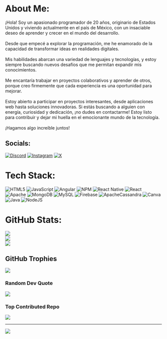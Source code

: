 #  About Me:
¡Hola! Soy un apasionado programador de 20 años, originario de Estados Unidos y viviendo actualmente en el país de México, con un insaciable deseo de aprender y crecer en el mundo del desarrollo. <br><br>Desde que empecé a explorar la programación, me he enamorado de la capacidad de transformar ideas en realidades digitales.<br><br>Mis habilidades abarcan una variedad de lenguajes y tecnologías, y estoy siempre buscando nuevos desafíos que me permitan expandir mis conocimientos. <br><br>Me encantaría trabajar en proyectos colaborativos y aprender de otros, porque creo firmemente que cada experiencia es una oportunidad para mejorar.<br><br>Estoy abierto a participar en proyectos interesantes, desde aplicaciones web hasta soluciones innovadoras. Si estás buscando a alguien con energía, curiosidad y dedicación, ¡no dudes en contactarme! Estoy listo para contribuir y dejar mi huella en el emocionante mundo de la tecnología.<br><br>¡Hagamos algo increíble juntos!


##  Socials:
[![Discord](https://img.shields.io/badge/Discord-%237289DA.svg?logo=discord&logoColor=white)](https://discord.gg/https://discord.gg/6JVdwE97) [![Instagram](https://img.shields.io/badge/Instagram-%23E4405F.svg?logo=Instagram&logoColor=white)](https://instagram.com/Real._.Ericolink) [![X](https://img.shields.io/badge/X-black.svg?logo=X&logoColor=white)](https://x.com/ericolink) 

#  Tech Stack:
![HTML5](https://img.shields.io/badge/html5-%23E34F26.svg?style=for-the-badge&logo=html5&logoColor=white) ![JavaScript](https://img.shields.io/badge/javascript-%23323330.svg?style=for-the-badge&logo=javascript&logoColor=%23F7DF1E) ![Angular](https://img.shields.io/badge/angular-%23DD0031.svg?style=for-the-badge&logo=angular&logoColor=white) ![NPM](https://img.shields.io/badge/NPM-%23CB3837.svg?style=for-the-badge&logo=npm&logoColor=white) ![React Native](https://img.shields.io/badge/react_native-%2320232a.svg?style=for-the-badge&logo=react&logoColor=%2361DAFB) ![React](https://img.shields.io/badge/react-%2320232a.svg?style=for-the-badge&logo=react&logoColor=%2361DAFB) ![Apache](https://img.shields.io/badge/apache-%23D42029.svg?style=for-the-badge&logo=apache&logoColor=white) ![MongoDB](https://img.shields.io/badge/MongoDB-%234ea94b.svg?style=for-the-badge&logo=mongodb&logoColor=white) ![MySQL](https://img.shields.io/badge/mysql-4479A1.svg?style=for-the-badge&logo=mysql&logoColor=white) ![Firebase](https://img.shields.io/badge/firebase-a08021?style=for-the-badge&logo=firebase&logoColor=ffcd34) ![ApacheCassandra](https://img.shields.io/badge/cassandra-%231287B1.svg?style=for-the-badge&logo=apache-cassandra&logoColor=white) ![Canva](https://img.shields.io/badge/Canva-%2300C4CC.svg?style=for-the-badge&logo=Canva&logoColor=white) ![Java](https://img.shields.io/badge/java-%23ED8B00.svg?style=for-the-badge&logo=openjdk&logoColor=white) ![NodeJS](https://img.shields.io/badge/node.js-6DA55F?style=for-the-badge&logo=node.js&logoColor=white)
#  GitHub Stats:
![](https://github-readme-stats.vercel.app/api?username=Ericolink&theme=blue-green&hide_border=false&include_all_commits=false&count_private=false)<br/>
![](https://github-readme-streak-stats.herokuapp.com/?user=Ericolink&theme=blue-green&hide_border=false)<br/>
![](https://github-readme-stats.vercel.app/api/top-langs/?username=Ericolink&theme=blue-green&hide_border=false&include_all_commits=false&count_private=false&layout=compact)

##  GitHub Trophies
![](https://github-profile-trophy.vercel.app/?username=Ericolink&theme=radical&no-frame=false&no-bg=false&margin-w=4)

###  Random Dev Quote
![](https://quotes-github-readme.vercel.app/api?type=horizontal&theme=tokyonight)

###  Top Contributed Repo
![](https://github-contributor-stats.vercel.app/api?username=Ericolink&limit=5&theme=nightowl&combine_all_yearly_contributions=true)

---
[![](https://visitcount.itsvg.in/api?id=Ericolink&icon=4&color=1)](https://visitcount.itsvg.in)


<!-- Proudly created with GPRM ( https://gprm.itsvg.in ) -->
